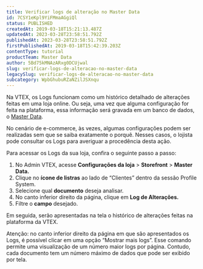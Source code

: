 ```yaml
---
title: Verificar logs de alteração no Master Data
id: 7CSY1eKpl9YiFMmaAGgiQl
status: PUBLISHED
createdAt: 2019-03-18T15:21:13.487Z
updatedAt: 2023-03-28T23:58:51.792Z
publishedAt: 2023-03-28T23:58:51.792Z
firstPublishedAt: 2019-03-18T15:42:39.203Z
contentType: tutorial
productTeam: Master Data
author: 5Bd75kMNAzARxg0DCUjwal
slug: verificar-logs-de-alteracao-no-master-data
legacySlug: verificar-logs-de-alteracao-no-master-data
subcategory: WpbGhubuRZaNZilJSXnqu
---
```


Na VTEX, os Logs funcionam como um histórico detalhado de alterações feitas em uma loja online. Ou seja, uma vez que alguma configuração for feita na plataforma, essa informação será gravada em um banco de dados, o [Master Data](https://help.vtex.com/pt/tutorial/o-que-e-o-master-data--4otjBnR27u4WUIciQsmkAw "Master Data").  

No cenário de e-commerce, às vezes, algumas configurações podem ser realizadas sem que se saiba exatamente o porquê. Nesses casos, o lojista pode consultar os Logs para averiguar a procedência desta ação.

Para acessar os Logs da sua loja, confira o seguinte passo a passo:

1. No Admin VTEX, acesse **Configurações da loja** > **Storefront** > **Master Data.**
2. Clique no __ícone de listras__ ao lado de “Clientes” dentro da sessão Profile System.
3. Selecione qual __documento__ deseja analisar.
4. No canto inferior direito da página, clique em __Log de Alterações.__
5. Filtre o __campo__ desejado.

Em seguida, serão apresentadas na tela o histórico de alterações feitas na plataforma da VTEX. 

<div class= “alert alert-info”>
Atenção: no canto inferior direito da página em que são apresentados os Logs, é possível clicar em uma opção “Mostrar mais logs”. Esse comando permite uma visualização de um número maior logs por página. Contudo, cada documento tem um número máximo de dados que pode ser exibido por tela.
</div>
